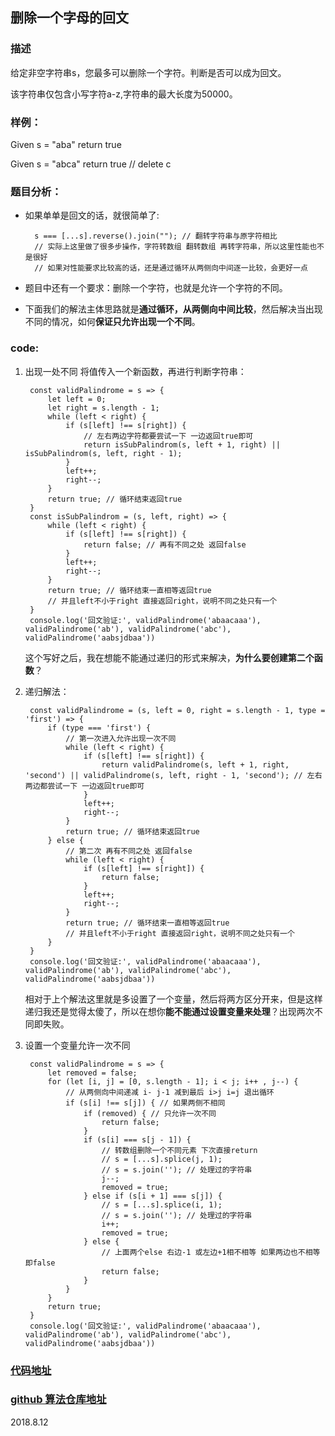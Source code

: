 ## 删除一个字母的回文

### 描述

给定非空字符串s，您最多可以删除一个字符。判断是否可以成为回文。

该字符串仅包含小写字符a-z,字符串的最大长度为50000。

### 样例：

Given s = "aba" return true

Given s = "abca" return true // delete c


### 题目分析：

* 如果单单是回文的话，就很简单了:

        s === [...s].reverse().join(""); // 翻转字符串与原字符相比
        // 实际上这里做了很多步操作，字符转数组 翻转数组 再转字符串，所以这里性能也不是很好
        // 如果对性能要求比较高的话，还是通过循环从两侧向中间逐一比较，会更好一点

* 题目中还有一个要求：删除一个字符，也就是允许一个字符的不同。
* 下面我们的解法主体思路就是**通过循环，从两侧向中间比较**，然后解决当出现不同的情况，如何**保证只允许出现一个不同**。

### code:

1. 出现一处不同 将值传入一个新函数，再进行判断字符串：

        const validPalindrome = s => {
            let left = 0;
            let right = s.length - 1;
            while (left < right) {
                if (s[left] !== s[right]) {
                    // 左右两边字符都要尝试一下 一边返回true即可
                    return isSubPalindrom(s, left + 1, right) || isSubPalindrom(s, left, right - 1); 
                }
                left++;
                right--;
            }
            return true; // 循环结束返回true
        }
        const isSubPalindrom = (s, left, right) => {
            while (left < right) {
                if (s[left] !== s[right]) {
                    return false; // 再有不同之处 返回false
                }
                left++;
                right--;
            }
            return true; // 循环结束一直相等返回true
            // 并且left不小于right 直接返回right，说明不同之处只有一个
        }
        console.log('回文验证:', validPalindrome('abaacaaa'), validPalindrome('ab'), validPalindrome('abc'), validPalindrome('aabsjdbaa'))



   这个写好之后，我在想能不能通过递归的形式来解决，**为什么要创建第二个函数**？

2. 递归解法：

        const validPalindrome = (s, left = 0, right = s.length - 1, type = 'first') => {
            if (type === 'first') {
                // 第一次进入允许出现一次不同
                while (left < right) {
                    if (s[left] !== s[right]) {
                        return validPalindrome(s, left + 1, right, 'second') || validPalindrome(s, left, right - 1, 'second'); // 左右两边都尝试一下 一边返回true即可
                    }
                    left++;
                    right--;
                }
                return true; // 循环结束返回true
            } else {
                // 第二次 再有不同之处 返回false
                while (left < right) {
                    if (s[left] !== s[right]) {
                        return false; 
                    }
                    left++;
                    right--;
                }
                return true; // 循环结束一直相等返回true
                // 并且left不小于right 直接返回right，说明不同之处只有一个
            }
        }
        console.log('回文验证:', validPalindrome('abaacaaa'), validPalindrome('ab'), validPalindrome('abc'), validPalindrome('aabsjdbaa'))


   相对于上个解法这里就是多设置了一个变量，然后将两方区分开来，但是这样递归我还是觉得太傻了，所以在想你**能不能通过设置变量来处理**？出现两次不同即失败。

3. 设置一个变量允许一次不同

        const validPalindrome = s => {
            let removed = false;
            for (let [i, j] = [0, s.length - 1]; i < j; i++ , j--) {
                // 从两侧向中间递减 i- j-1 减到最后 i>j i=j 退出循环
                if (s[i] !== s[j]) { // 如果两侧不相同
                    if (removed) { // 只允许一次不同
                        return false;
                    }
                    if (s[i] === s[j - 1]) {
                        // 转数组删除一个不同元素 下次直接return
                        // s = [...s].splice(j, 1);
                        // s = s.join(''); // 处理过的字符串
                        j--;
                        removed = true;
                    } else if (s[i + 1] === s[j]) {
                        // s = [...s].splice(i, 1);
                        // s = s.join(''); // 处理过的字符串
                        i++;
                        removed = true;
                    } else {
                        // 上面两个else 右边-1 或左边+1相不相等 如果两边也不相等即false
                        return false;
                    }
                }
            }
            return true;
        }
        console.log('回文验证:', validPalindrome('abaacaaa'), validPalindrome('ab'), validPalindrome('abc'), validPalindrome('aabsjdbaa'))

### [代码地址](https://github.com/OBKoro1/Brush_algorithm/blob/9bc3c386129f03f93120265c88d4d6250bdcc416/codeSource/Palindrome.html) 

### [github 算法仓库地址](https://github.com/OBKoro1/Brush_algorithm)

2018.8.12